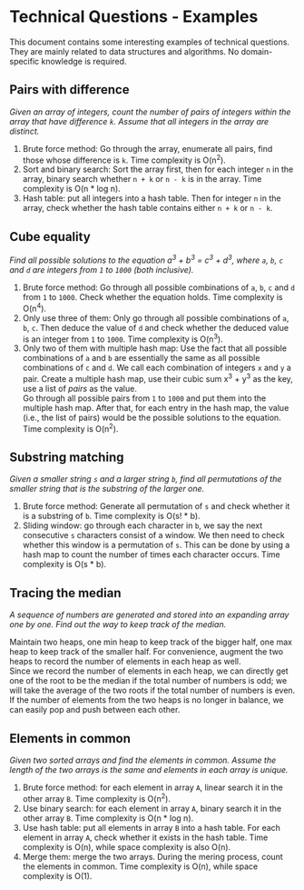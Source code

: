 # Technical Questions - Examples

This document contains some interesting examples of technical questions. They are mainly related to data structures and 
algorithms. No domain-specific knowledge is required.

## Pairs with difference

_Given an array of integers, count the number of pairs of integers within the array that have difference `k`. Assume that 
all integers in the array are distinct._

1. Brute force method: Go through the array, enumerate all pairs, find those whose difference is `k`. Time complexity is 
O(n<sup>2</sup>).
2. Sort and binary search: Sort the array first, then for each integer `n` in the array, binary search whether `n + k` 
or `n - k` is in the array. Time complexity is O(n * log n).
3. Hash table: put all integers into a hash table. Then for integer `n` in the array, check whether the hash table contains 
either `n + k` or `n - k`.

## Cube equality

_Find all possible solutions to the equation a<sup>3</sup> + b<sup>3</sup> = c<sup>3</sup> + d<sup>3</sup>, where `a`, 
`b`, `c` and `d` are integers from `1` to `1000` (both inclusive)._

1. Brute force method: Go through all possible combinations of `a`, `b`, `c` and `d` from `1` to `1000`. Check whether 
the equation holds. Time complexity is O(n<sup>4</sup>).
2. Only use three of them: Only go through all possible combinations of `a`, `b`, `c`. Then deduce the value of `d` and 
check whether the deduced value is an integer from `1` to `1000`. Time complexity is O(n<sup>3</sup>).
3. Only two of them with multiple hash map: Use the fact that all possible combinations of `a` and `b` are essentially 
the same as all possible combinations of `c` and `d`. We call each combination of integers `x` and `y` a pair. Create a 
multiple hash map, use their cubic sum x<sup>3</sup> + y<sup>3</sup> as the key, use a list of _pairs_ as the value.<br>
Go through all possible pairs from `1` to `1000` and put them into the multiple hash map. After that, for each entry in 
the hash map, the value (i.e., the list of pairs) would be the possible solutions to the equation.<br>
Time complexity is O(n<sup>2</sup>).

## Substring matching

_Given a smaller string `s` and a larger string `b`, find all permutations of the smaller string that is the substring 
of the larger one._

1. Brute force method: Generate all permutation of `s` and check whether it is a substring of `b`. Time complexity is 
O(s! * b).
2. Sliding window: go through each character in `b`, we say the next consecutive `s` characters consist of a window. We 
then need to check whether this window is a permutation of `s`. This can be done by using a hash map to count the number 
of times each character occurs. Time complexity is O(s * b).

## Tracing the median

_A sequence of numbers are generated and stored into an expanding array one by one. Find out the way to keep track of 
the median._

Maintain two heaps, one min heap to keep track of the bigger half, one max heap to keep track of the smaller half. For 
convenience, augment the two heaps to record the number of elements in each heap as well.<br>
Since we record the number of elements in each heap, we can directly get one of the root to be the median if the total 
number of numbers is odd; we will take the average of the two roots if the total number of numbers is even.<br>
If the number of elements from the two heaps is no longer in balance, we can easily pop and push between each other.

## Elements in common

_Given two sorted arrays and find the elements in common. Assume the length of the two arrays is the same and elements 
in each array is unique._

1. Brute force method: for each element in array `A`, linear search it in the other array `B`. Time complexity is O(n<sup>2</sup>).
2. Use binary search: for each element in array `A`, binary search it in the other array `B`. Time complexity is O(n * log n).
3. Use hash table: put all elements in array `B` into a hash table. For each element in array `A`, check whether it 
exists in the hash table. Time complexity is O(n), while space complexity is also O(n).
4. Merge them: merge the two arrays. During the mering process, count the elements in common. Time complexity is O(n), 
while space complexity is O(1).

